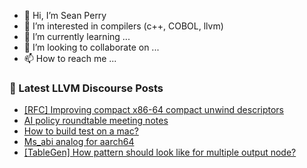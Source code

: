 - 👋 Hi, I’m Sean Perry
- 👀 I’m interested in compilers (c++, COBOL, llvm)
- 🌱 I’m currently learning ...
- 💞️ I’m looking to collaborate on ...
- 📫 How to reach me ...

<!---
s66perry/s66perry is a ✨ special ✨ repository because its `README.md` (this file) appears on your GitHub profile.
You can click the Preview link to take a look at your changes.
--->
### 📕 Latest LLVM Discourse Posts

<!-- DISCOURSE-LLVM:START -->
- [[RFC] Improving compact x86-64 compact unwind descriptors](https://discourse.llvm.org/t/rfc-improving-compact-x86-64-compact-unwind-descriptors/47471#post_9)
- [AI policy roundtable meeting notes](https://discourse.llvm.org/t/ai-policy-roundtable-meeting-notes/88718#post_2)
- [How to build test on a mac?](https://discourse.llvm.org/t/how-to-build-test-on-a-mac/88727#post_1)
- [Ms_abi analog for aarch64](https://discourse.llvm.org/t/ms-abi-analog-for-aarch64/88724#post_7)
- [[TableGen] How pattern should look like for multiple output node?](https://discourse.llvm.org/t/tablegen-how-pattern-should-look-like-for-multiple-output-node/88726#post_1)
<!-- DISCOURSE-LLVM:END -->
